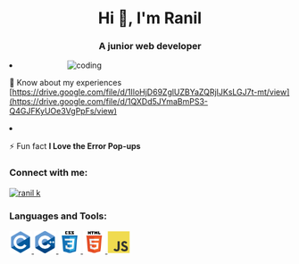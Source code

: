 <h1 align="center">Hi 👋, I'm Ranil</h1>
<h3 align="center">A junior web developer</h3>
<img align="right" alt="coding" width="400" src="https://user-images.githubusercontent.com/74038190/219923823-bf1ce878-c6b8-4faa-be07-93e6b1006521.gif"
- 📫 How to reach me **ranilkalyan@gmail.com**

- 📄 Know about my experiences [https://drive.google.com/file/d/1IloHjD69ZglUZBYaZQRjIJKsLGJ7t-mt/view](https://drive.google.com/file/d/1QXDd5JYmaBmPS3-Q4GJFKyUOe3VgPpFs/view)

- ⚡ Fun fact **I Love the Error Pop-ups**

<h3 align="left">Connect with me:</h3>
<p align="left">
<a href="https://linkedin.com/in/ranil k" target="blank"><img align="center" src="https://raw.githubusercontent.com/rahuldkjain/github-profile-readme-generator/master/src/images/icons/Social/linked-in-alt.svg" alt="ranil k" height="30" width="40" /></a>
</p>

<h3 align="left">Languages and Tools:</h3>
<p align="left"> <a href="https://www.cprogramming.com/" target="_blank" rel="noreferrer"> <img src="https://raw.githubusercontent.com/devicons/devicon/master/icons/c/c-original.svg" alt="c" width="40" height="40"/> </a> <a href="https://www.w3schools.com/cpp/" target="_blank" rel="noreferrer"> <img src="https://raw.githubusercontent.com/devicons/devicon/master/icons/cplusplus/cplusplus-original.svg" alt="cplusplus" width="40" height="40"/> </a> <a href="https://www.w3schools.com/css/" target="_blank" rel="noreferrer"> <img src="https://raw.githubusercontent.com/devicons/devicon/master/icons/css3/css3-original-wordmark.svg" alt="css3" width="40" height="40"/> </a> <a href="https://www.w3.org/html/" target="_blank" rel="noreferrer"> <img src="https://raw.githubusercontent.com/devicons/devicon/master/icons/html5/html5-original-wordmark.svg" alt="html5" width="40" height="40"/> </a> <a href="https://developer.mozilla.org/en-US/docs/Web/JavaScript" target="_blank" rel="noreferrer"> <img src="https://raw.githubusercontent.com/devicons/devicon/master/icons/javascript/javascript-original.svg" alt="javascript" width="40" height="40"/> </a> </p>

